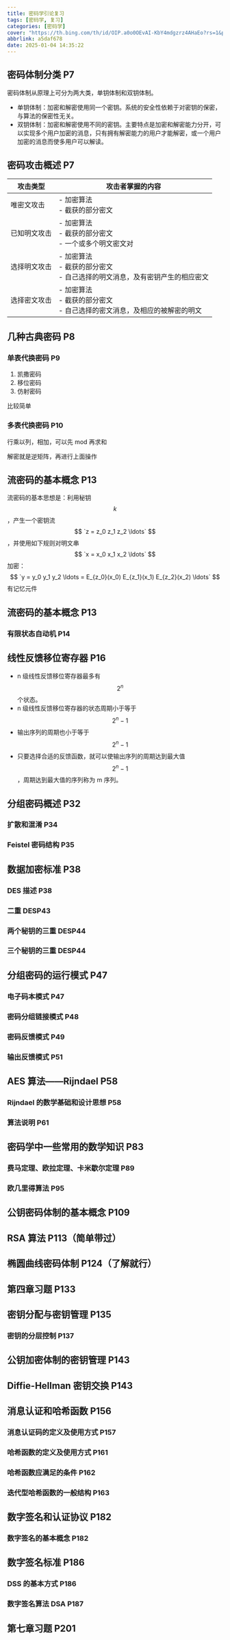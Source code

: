 ```yaml
---
title: 密码学引论复习
tags: [密码学, 复习]
categories: [密码学]
cover: "https://th.bing.com/th/id/OIP.a0o0OEvAI-KbY4mdgzrz4AHaEo?rs=1&pid=ImgDetMain"
abbrlink: a5daf678
date: 2025-01-04 14:35:22
---
```


## 密码体制分类 P7

密码体制从原理上可分为两大类，单钥体制和双钥体制。

- 单钥体制：加密和解密使用同一个密钥。系统的安全性依赖于对密钥的保密，与算法的保密性无关。
- 双钥体制：加密和解密使用不同的密钥。主要特点是加密和解密能力分开，可以实现多个用户加密的消息，只有拥有解密能力的用户才能解密，或一个用户加密的消息而使多用户可以解读。

## 密码攻击概述 P7

| 攻击类型     | 攻击者掌握的内容                                                                   |
| ------------ | ---------------------------------------------------------------------------------- |
| 唯密文攻击   | - 加密算法<br />- 截获的部分密文                                                   |
| 已知明文攻击 | - 加密算法<br />- 截获的部分密文<br />- 一个或多个明文密文对                       |
| 选择明文攻击 | - 加密算法<br />- 截获的部分密文<br />- 自己选择的明文消息，及有密钥产生的相应密文 |
| 选择密文攻击 | - 加密算法<br />- 截获的部分密文<br />- 自己选择的密文消息，及相应的被解密的明文   |

## 几种古典密码 P8

### 单表代换密码 P9

1. 凯撒密码
2. 移位密码
3. 仿射密码

比较简单

### 多表代换密码 P10

行乘以列，相加，可以先 mod 再求和

解密就是逆矩阵，再进行上面操作

## 流密码的基本概念 P13

流密码的基本思想是：利用秘钥 $$ k $$，产生一个密钥流 $$ `z = z_0 z_1 z_2 \ldots` $$，并使用如下规则对明文串 $$ `x = x_0 x_1 x_2 \ldots` $$ 加密：$$ `y = y_0 y_1 y_2 \ldots = E_{z_0}(x_0) E_{z_1}(x_1) E_{z_2}(x_2) \ldots` $$
有记忆元件

## 流密码的基本概念 P13

### 有限状态自动机 P14

## 线性反馈移位寄存器 P16

- n 级线性反馈移位寄存器最多有 $$ 2^n $$ 个状态。
- n 级线性反馈移位寄存器的状态周期小于等于 $$ 2^n - 1 $$
- 输出序列的周期也小于等于 $$ 2^n - 1 $$
- 只要选择合适的反馈函数，就可以使输出序列的周期达到最大值 $$ 2^n - 1 $$，周期达到最大值的序列称为 m 序列。

## 分组密码概述 P32

### 扩散和混淆 P34

### Feistel 密码结构 P35

## 数据加密标准 P38

### DES 描述 P38

### 二重 DESP43

### 两个秘钥的三重 DESP44

### 三个秘钥的三重 DESP44

## 分组密码的运行模式 P47

### 电子码本模式 P47

### 密码分组链接模式 P48

### 密码反馈模式 P49

### 输出反馈模式 P51

## AES 算法——Rijndael P58

### Rijndael 的数学基础和设计思想 P58

### 算法说明 P61

## 密码学中一些常用的数学知识 P83

### 费马定理、欧拉定理、卡米歇尔定理 P89

### 欧几里得算法 P95

## 公钥密码体制的基本概念 P109

## RSA 算法 P113（简单带过）

## 椭圆曲线密码体制 P124（了解就行）

## 第四章习题 P133

## 密钥分配与密钥管理 P135

### 密钥的分层控制 P137

## 公钥加密体制的密钥管理 P143

## Diffie-Hellman 密钥交换 P143

## 消息认证和哈希函数 P156

### 消息认证码的定义及使用方式 P157

### 哈希函数的定义及使用方式 P161

### 哈希函数应满足的条件 P162

### 迭代型哈希函数的一般结构 P163

## 数字签名和认证协议 P182

### 数字签名的基本概念 P182

## 数字签名标准 P186

### DSS 的基本方式 P186

### 数字签名算法 DSA P187

## 第七章习题 P201
